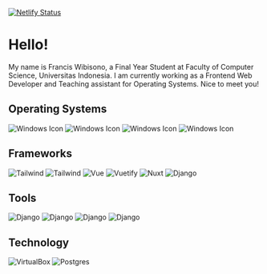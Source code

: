 [![Netlify Status](https://api.netlify.com/api/v1/badges/aa315fea-e7de-4cba-b33d-121c411fffb4/deploy-status)](https://app.netlify.com/sites/affectionate-euclid-97d63a/deploys)

# Hello!

My name is Francis Wibisono, a Final Year Student at Faculty of Computer Science, Universitas Indonesia. I am currently working as a Frontend Web Developer and Teaching assistant for Operating Systems. Nice to meet you!

## Operating Systems

![Windows Icon](https://img.shields.io/badge/OS-Windows-informational?style=for-the-badge&logo=windows)
![Windows Icon](https://img.shields.io/badge/OS-Kubuntu-informational?style=for-the-badge&logo=Kubuntu)
![Windows Icon](https://img.shields.io/badge/OS-Endeavor-informational?style=for-the-badge&logo=ArchLinux)
![Windows Icon](https://img.shields.io/badge/OS-Android-informational?style=for-the-badge&logo=Android)

## Frameworks

![Tailwind](https://img.shields.io/badge/Framework-Tailwind-informational?style=for-the-badge&logo=TailwindCSS)
![Tailwind](https://img.shields.io/badge/Framework-Svelte-informational?style=for-the-badge&logo=Svelte)
![Vue](https://img.shields.io/badge/Framework-Vue.js-informational?style=for-the-badge&logo=vue.js)
![Vuetify](https://img.shields.io/badge/Framework-Vuetify-informational?style=for-the-badge&logo=vuetify)
![Nuxt](https://img.shields.io/badge/Framework-Nuxt.js-informational?style=for-the-badge&logo=nuxt.js)
![Django](https://img.shields.io/badge/Framework-Django-informational?style=for-the-badge&logo=django)

## Tools

![Django](https://img.shields.io/badge/Tools-VSCODE-informational?style=for-the-badge&logo=VisualStudioCode)
![Django](https://img.shields.io/badge/Tools-PyCharm-informational?style=for-the-badge&logo=PyCharm)
![Django](https://img.shields.io/badge/Tools-WebStorm-informational?style=for-the-badge&logo=WebStorm)
![Django](https://img.shields.io/badge/Tools-WireShark-informational?style=for-the-badge&logo=WireShark)

## Technology

![VirtualBox](https://img.shields.io/badge/Tech-Virtualbox-informational?style=for-the-badge&logo=VirtualBox)
![Postgres](https://img.shields.io/badge/Tech-PostgreSQL-informational?style=for-the-badge&logo=Postgresql)
